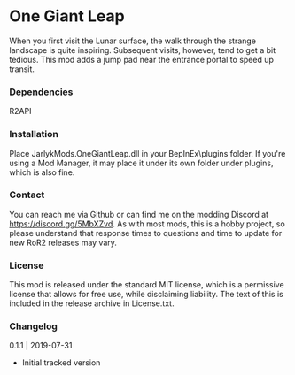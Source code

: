 
[//]: # ( One Giant Leap )

# One Giant Leap
When you first visit the Lunar surface, the walk through the strange landscape is quite inspiring.  Subsequent visits, however, tend to get a bit tedious.  This mod adds a jump pad near the entrance portal to speed up transit.

### Dependencies
R2API

### Installation
Place JarlykMods.OneGiantLeap.dll in your BepInEx\plugins folder.  If you're using a Mod Manager, it may place it under its own folder under plugins, which is also fine.

### Contact
You can reach me via Github or can find me on the modding Discord at https://discord.gg/5MbXZvd.  As with most mods, this is a hobby project, so please understand that response times to questions and time to update for new RoR2 releases may vary.

### License
This mod is released under the standard MIT license, which is a permissive license that allows for free use, while disclaiming liability.  The text of this is included in the release archive in License.txt.

### Changelog

0.1.1 | 2019-07-31
- Initial tracked version

